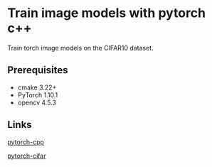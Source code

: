 # Train image models with pytorch c++

Train torch image models on the CIFAR10 dataset.

## Prerequisites
- cmake 3.22+
- PyTorch 1.10.1
- opencv 4.5.3

## Links
[pytorch-cpp](https://img.shields.io/travis/prabhuomkar/pytorch-cpp)

[pytorch-cifar](https://github.com/kuangliu/pytorch-cifar)

